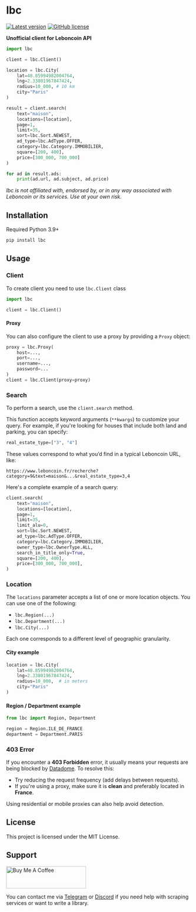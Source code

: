 # lbc
[![Latest version](https://img.shields.io/pypi/v/lbc?style=for-the-badge)](https://pypi.org/project/lbc)
[![GitHub license](https://img.shields.io/github/license/etienne-hd/lbc?style=for-the-badge)](https://github.com/etienne-hd/lbc/blob/master/LICENSE)

**Unofficial client for Leboncoin API**

```python
import lbc

client = lbc.Client()

location = lbc.City( 
    lat=48.85994982004764,
    lng=2.33801967847424,
    radius=10_000, # 10 km
    city="Paris"
)

result = client.search(
    text="maison",
    locations=[location],
    page=1,
    limit=35,
    sort=lbc.Sort.NEWEST,
    ad_type=lbc.AdType.OFFER,
    category=lbc.Category.IMMOBILIER,
    square=[200, 400],
    price=[300_000, 700_000]
)

for ad in result.ads:
    print(ad.url, ad.subject, ad.price)
```
*lbc is not affiliated with, endorsed by, or in any way associated with Leboncoin or its services. Use at your own risk.*

## Installation
Required Python 3.9+
```bash
pip install lbc
```

## Usage
### Client
To create client you need to use `lbc.Client` class
```python
import lbc

client = lbc.Client()
```

#### Proxy
You can also configure the client to use a proxy by providing a `Proxy` object:
```python
proxy = lbc.Proxy(
    host=...,
    port=...,
    username=...,
    password=...
)
client = lbc.Client(proxy=proxy)
```


### Search

To perform a search, use the `client.search` method.

This function accepts keyword arguments (`**kwargs`) to customize your query.
For example, if you're looking for houses that include both land and parking, you can specify:

```python
real_estate_type=["3", "4"]
```

These values correspond to what you’d find in a typical Leboncoin URL, like:

```
https://www.leboncoin.fr/recherche?category=9&text=maison&...&real_estate_type=3,4
```

Here's a complete example of a search query:

```python
client.search(
    text="maison",
    locations=[location],
    page=1,
    limit=35,
    limit_alu=0,
    sort=lbc.Sort.NEWEST,
    ad_type=lbc.AdType.OFFER,
    category=lbc.Category.IMMOBILIER,
    owner_type=lbc.OwnerType.ALL,
    search_in_title_only=True,
    square=[200, 400],
    price=[300_000, 700_000],
)
```

### Location

The `locations` parameter accepts a list of one or more location objects. You can use one of the following:

* `lbc.Region(...)`
* `lbc.Department(...)`
* `lbc.City(...)`

Each one corresponds to a different level of geographic granularity.

#### City example

```python
location = lbc.City(
    lat=48.85994982004764,
    lng=2.33801967847424,
    radius=10_000,  # in meters
    city="Paris"
)
```

#### Region / Department example

```python
from lbc import Region, Department

region = Region.ILE_DE_FRANCE
department = Department.PARIS
```

### 403 Error

If you encounter a **403 Forbidden** error, it usually means your requests are being blocked by [Datadome](https://datadome.co).
To resolve this:

* Try reducing the request frequency (add delays between requests).
* If you're using a proxy, make sure it is **clean** and preferably located in **France**.

Using residential or mobile proxies can also help avoid detection.

## License

This project is licensed under the MIT License.

## Support

<a href="https://www.buymeacoffee.com/etienneh" target="_blank"><img src="https://cdn.buymeacoffee.com/buttons/v2/default-yellow.png" alt="Buy Me A Coffee" style="height: 60px !important;width: 217px !important;" ></a>

You can contact me via [Telegram](https://t.me/etienne_hd) or [Discord](https://discord.com/users/1153975318990827552) if you need help with scraping services or want to write a library.